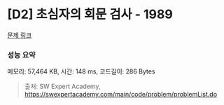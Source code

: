 # [D2] 초심자의 회문 검사 - 1989 

[문제 링크](https://swexpertacademy.com/main/code/problem/problemDetail.do?contestProbId=AV5PyTLqAf4DFAUq) 

### 성능 요약

메모리: 57,464 KB, 시간: 148 ms, 코드길이: 286 Bytes



> 출처: SW Expert Academy, https://swexpertacademy.com/main/code/problem/problemList.do